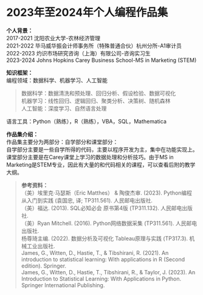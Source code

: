 # 2023年至2024年个人编程作品集

**个人背景：**  
2017-2021 沈阳农业大学-农林经济管理  
2021-2022 毕马威华振会计师事务所（特殊普通合伙）杭州分所-A1审计员  
2022-2023 灼识市场研究咨询（上海）有限公司-咨询实习生  
2023-2024 Johns Hopkins Carey Business School-MS in Marketing (STEM)

**知识框架：**  
编程领域：数据科学、机器学习、人工智能  
> 数据科学：数据清洗和预处理、回归分析、假设检验、数据可视化  
> 机器学习：线性回归、逻辑回归、聚类分析、决策树、随机森林  
人工智能：深度学习、自然语言处理

语言工具：Python（熟练），R（熟练），VBA，SQL，Mathematica  

**作品集介绍：**  
作品集主要分为两部分：自学部分和课堂部分：  
自学部分主要是一些自学所得的代码，主要以程序开发为主，集中在功能实现上。  
课堂部分主要是在Carey课堂上学习的数据处理和分析技巧。由于MS in Marketing是STEM专业，因此有大量的和代码相关的课程，可以查看后附的教学大纲。  

> **参考资料：**  
（美）埃里克·马瑟斯（Eric Matthes） & 陶俊杰审. (2023). Python编程  从入门到实践 (袁国忠, 译; TP311.561). 人民邮电出版社.  
（美）福达. (2013). SQL必知必会  原书第4版 (TP311.132). 人民邮电出版社.  
（美）Ryan Mitchell. (2016). Python网络数据采集 (TP311.561). 人民邮电出版社.  
杨尊琦主编. (2022). 数据分析及可视化  Tableau原理与实践 (TP317.3). 机械工业出版社.  
James, G., Witten, D., Hastie, T., & Tibshirani, R. (2021). An introduction to statistical learning: With applications in R (Second edition). Springer.  
James, G., Witten, D., Hastie, T., Tibshirani, R., & Taylor, J. (2023). An Introduction to Statistical Learning: With Applications in Python. Springer International Publishing.  
